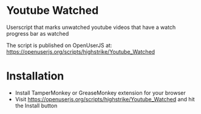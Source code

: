 # Youtube Watched
Userscript that marks unwatched youtube videos that have a watch progress bar as watched

The script is published on OpenUserJS at: https://openuserjs.org/scripts/highstrike/Youtube_Watched

# Installation

- Install TamperMonkey or GreaseMonkey extension for your browser
- Visit https://openuserjs.org/scripts/highstrike/Youtube_Watched and hit the Install button
